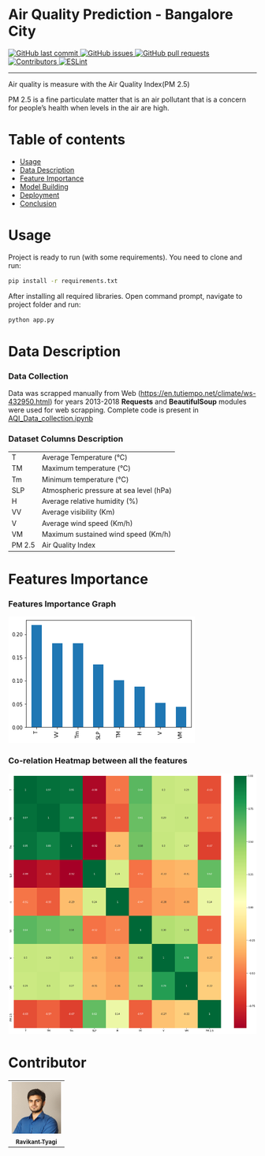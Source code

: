 # Air Quality Prediction - Bangalore City
<a href="https://github.com/ravikant436/Air-Quality-prediction/commits/master" target="_blank">
  <img src="https://img.shields.io/github/last-commit/ravikant436/Air-Quality-prediction?style=flat-square" alt="GitHub last commit">
</a>

<a href="https://github.com/ravikant436/Air-Quality-prediction/issues" target="_blank">
  <img src="https://img.shields.io/github/issues/ravikant436/Air-Quality-prediction?style=flat-square&color=red" alt="GitHub issues">
</a>

<a href="https://github.com/ravikant436/Air-Quality-prediction/pulls" target="_blank">
  <img src="https://img.shields.io/github/issues-pr/ravikant436/Air-Quality-prediction?style=flat-square&color=blue" alt="GitHub pull requests">
</a>

<a href="https://github.com/ravikant436/Air-Quality-prediction#contribute" target="_blank">
  <img alt="Contributors" src="https://img.shields.io/badge/all_contributors-1-orange.svg?style=flat-square">
</a>

<a href="https://standardjs.com" target="_blank">
  <img alt="ESLint" src="https://img.shields.io/badge/code_style-standard-brightgreen.svg?style=flat-square">
</a>
<hr>

Air quality is measure with the Air Quality Index(PM 2.5)

PM 2.5 is a fine particulate matter that is an air pollutant that is a concern for people’s health when levels in the air are high.

# Table of contents

- [Usage](#usage)
- [Data Description](#data-desc)
- [Feature Importance](#feature-importance)
- [Model Building](#model-building)
- [Deployment](#deployment)
- [Conclusion](#conclusion)

# Usage

Project is ready to run (with some requirements). You need to clone and run:
```sh
pip install -r requirements.txt
```

After installing all required libraries. Open command prompt, navigate to project folder and run:
```sh
python app.py
```

# Data Description

### Data Collection
Data was scrapped manually from Web (https://en.tutiempo.net/climate/ws-432950.html) for years 2013-2018
**Requests** and **BeautifulSoup** modules were used for web scrapping. Complete code is present in <a href="https://github.com/ravikant436/Air-Quality-prediction/blob/main/AQI_Data_collection.ipynb">AQI_Data_collection.ipynb</a> 

### Dataset Columns Description

<table>
  <tr><td>T</td><td>Average Temperature (°C)</td></tr>
  <tr><td>TM</td><td>Maximum temperature (°C)</td></tr>
  <tr><td>Tm</td><td>Minimum temperature (°C)</td></tr>
  <tr><td>SLP</td><td>Atmospheric pressure at sea level (hPa)</td></tr>
  <tr><td>H</td><td>Average relative humidity (%)</td></tr>
  <tr><td>VV</td><td>Average visibility (Km)</td></tr>
  <tr><td>V</td><td>Average wind speed (Km/h)</td></tr>
  <tr><td>VM</td><td>Maximum sustained wind speed (Km/h)</td></tr>
  <tr><td>PM 2.5</td><td>Air Quality Index</td></tr>
</table>

# Features Importance

### Features Importance Graph

<img src="https://github.com/ravikant436/Air-Quality-prediction/blob/main/images/feature-importance.png"/>

### Co-relation Heatmap between all the features

<img src="https://github.com/ravikant436/Air-Quality-prediction/blob/main/images/corr-graph-aqi.png"/>

# Contributor
<table>
  <tr>
    <td align="center"><a href="https://github.com/ravikant436"><img src="https://github.com/ravikant436/ravikant436.github.io/blob/main/images/photo-1.jpeg" width="100px;" alt=""/><br /><sub><b>Ravikant Tyagi</b></sub></a><br /></td>
  </tr>
</table>
